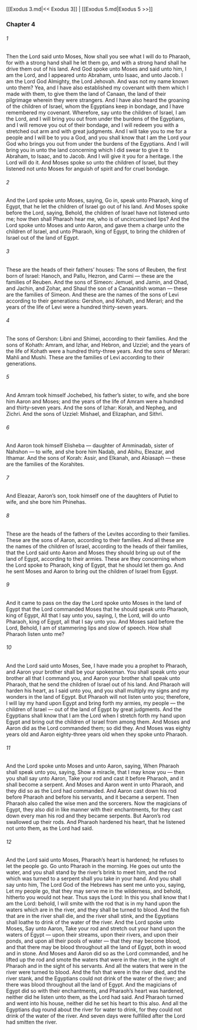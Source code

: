 [[Exodus 3.md|<< Exodus 3]]  |  [[Exodus 5.md|Exodus 5 >>]]

### Chapter 4
###### 1
Then the Lord said unto Moses, Now shall you see what I will do to Pharaoh, for with a strong hand shall he let them go, and with a strong hand shall he drive them out of his land. And God spoke unto Moses and said unto him, I am the Lord, and I appeared unto Abraham, unto Isaac, and unto Jacob. I am the Lord God Almighty, the Lord Jehovah. And was not my name known unto them? Yea, and I have also established my covenant with them which I made with them, to give them the land of Canaan, the land of their pilgrimage wherein they were strangers. And I have also heard the groaning of the children of Israel, whom the Egyptians keep in bondage, and I have remembered my covenant. Wherefore, say unto the children of Israel, I am the Lord, and I will bring you out from under the burdens of the Egyptians, and I will remove you out of their bondage, and I will redeem you with a stretched out arm and with great judgments. And I will take you to me for a people and I will be to you a God, and you shall know that I am the Lord your God who brings you out from under the burdens of the Egyptians. And I will bring you in unto the land concerning which I did swear to give it to Abraham, to Isaac, and to Jacob. And I will give it you for a heritage. I the Lord will do it. And Moses spoke so unto the children of Israel, but they listened not unto Moses for anguish of spirit and for cruel bondage.

###### 2
And the Lord spoke unto Moses, saying, Go in, speak unto Pharaoh, king of Egypt, that he let the children of Israel go out of his land. And Moses spoke before the Lord, saying, Behold, the children of Israel have not listened unto me; how then shall Pharaoh hear me, who is of uncircumcised lips? And the Lord spoke unto Moses and unto Aaron, and gave them a charge unto the children of Israel, and unto Pharaoh, king of Egypt, to bring the children of Israel out of the land of Egypt.

###### 3
These are the heads of their fathers’ houses: The sons of Reuben, the first born of Israel: Hanoch, and Pallu, Hezron, and Carmi — these are the families of Reuben. And the sons of Simeon: Jemuel, and Jamin, and Ohad, and Jachin, and Zohar, and Shaul the son of a Canaanitish woman — these are the families of Simeon. And these are the names of the sons of Levi according to their generations: Gershon, and Kohath, and Merari; and the years of the life of Levi were a hundred thirty-seven years.

###### 4
The sons of Gershon: Libni and Shimei, according to their families. And the sons of Kohath: Amram, and Izhar, and Hebron, and Uzziel; and the years of the life of Kohath were a hundred thirty-three years. And the sons of Merari: Mahli and Mushi. These are the families of Levi according to their generations.

###### 5
And Amram took himself Jochebed, his father’s sister, to wife, and she bore him Aaron and Moses; and the years of the life of Amram were a hundred and thirty-seven years. And the sons of Izhar: Korah, and Nepheg, and Zichri. And the sons of Uzziel: Mishael, and Elizaphan, and Sithri.

###### 6
And Aaron took himself Elisheba — daughter of Amminadab, sister of Nahshon — to wife, and she bore him Nadab, and Abihu, Eleazar, and Ithamar. And the sons of Korah: Assir, and Elkanah, and Abiasaph — these are the families of the Korahites.

###### 7
And Eleazar, Aaron’s son, took himself one of the daughters of Putiel to wife, and she bore him Phinehas.

###### 8
These are the heads of the fathers of the Levites according to their families. These are the sons of Aaron, according to their families. And all these are the names of the children of Israel, according to the heads of their families, that the Lord said unto Aaron and Moses they should bring up out of the land of Egypt, according to their armies. These are they concerning whom the Lord spoke to Pharaoh, king of Egypt, that he should let them go. And he sent Moses and Aaron to bring out the children of Israel from Egypt.

###### 9
And it came to pass on the day the Lord spoke unto Moses in the land of Egypt that the Lord commanded Moses that he should speak unto Pharaoh, king of Egypt, All that I say unto you, saying, I, the Lord, will do unto Pharaoh, king of Egypt, all that I say unto you. And Moses said before the Lord, Behold, I am of stammering lips and slow of speech. How shall Pharaoh listen unto me?

###### 10
And the Lord said unto Moses, See, I have made you a prophet to Pharaoh, and Aaron your brother shall be your spokesman. You shall speak unto your brother all that I command you, and Aaron your brother shall speak unto Pharaoh, that he send the children of Israel out of his land. And Pharaoh will harden his heart, as I said unto you, and you shall multiply my signs and my wonders in the land of Egypt. But Pharaoh will not listen unto you; therefore, I will lay my hand upon Egypt and bring forth my armies, my people — the children of Israel — out of the land of Egypt by great judgments. And the Egyptians shall know that I am the Lord when I stretch forth my hand upon Egypt and bring out the children of Israel from among them. And Moses and Aaron did as the Lord commanded them; so did they. And Moses was eighty years old and Aaron eighty-three years old when they spoke unto Pharaoh.

###### 11
And the Lord spoke unto Moses and unto Aaron, saying, When Pharaoh shall speak unto you, saying, Show a miracle, that I may know you — then you shall say unto Aaron, Take your rod and cast it before Pharaoh, and it shall become a serpent. And Moses and Aaron went in unto Pharaoh, and they did so as the Lord had commanded. And Aaron cast down his rod before Pharaoh and before his servants, and it became a serpent. Then Pharaoh also called the wise men and the sorcerers. Now the magicians of Egypt, they also did in like manner with their enchantments, for they cast down every man his rod and they became serpents. But Aaron’s rod swallowed up their rods. And Pharaoh hardened his heart, that he listened not unto them, as the Lord had said.

###### 12
And the Lord said unto Moses, Pharaoh’s heart is hardened; he refuses to let the people go. Go unto Pharaoh in the morning. He goes out unto the water, and you shall stand by the river’s brink to meet him, and the rod which was turned to a serpent shall you take in your hand. And you shall say unto him, The Lord God of the Hebrews has sent me unto you, saying, Let my people go, that they may serve me in the wilderness, and behold, hitherto you would not hear. Thus says the Lord: In this you shall know that I am the Lord: behold, I will smite with the rod that is in my hand upon the waters which are in the river, and they shall be turned to blood. And the fish that are in the river shall die, and the river shall stink, and the Egyptians shall loathe to drink of the water of the river. And the Lord spoke unto Moses, Say unto Aaron, Take your rod and stretch out your hand upon the waters of Egypt — upon their streams, upon their rivers, and upon their ponds, and upon all their pools of water — that they may become blood, and that there may be blood throughout all the land of Egypt, both in wood and in stone. And Moses and Aaron did so as the Lord commanded, and he lifted up the rod and smote the waters that were in the river, in the sight of Pharaoh and in the sight of his servants. And all the waters that were in the river were turned to blood. And the fish that were in the river died, and the river stank, and the Egyptians could not drink of the water of the river; and there was blood throughout all the land of Egypt. And the magicians of Egypt did so with their enchantments, and Pharaoh’s heart was hardened, neither did he listen unto them, as the Lord had said. And Pharaoh turned and went into his house, neither did he set his heart to this also. And all the Egyptians dug round about the river for water to drink, for they could not drink of the water of the river. And seven days were fulfilled after the Lord had smitten the river.